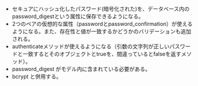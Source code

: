 * セキュアにハッシュ化したパスワード(暗号化された)を、データベース内のpassword_digestという属性に保存できるようになる。
* 2つのペアの仮想的な属性（passwordとpassword_confirmation）が使えるようになる。また、存在性と値が一致するかどうかのバリデーションも追加される。
*	authenticateメソッドが使えるようになる（引数の文字列が正しいパスワードと一致するとそのオブジェクトとtrueを、間違っているとfalseを返すメソッド）。
*	password_digest がモデル内に含まれている必要がある。
*	bcrypt と併用する。
